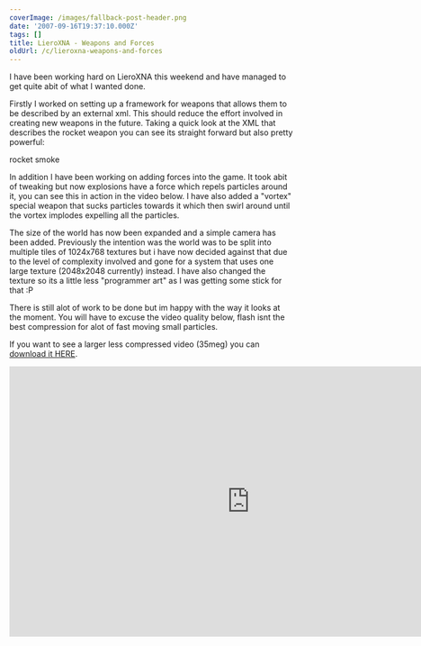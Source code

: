 ```yaml
---
coverImage: /images/fallback-post-header.png
date: '2007-09-16T19:37:10.000Z'
tags: []
title: LieroXNA - Weapons and Forces
oldUrl: /c/lieroxna-weapons-and-forces
---
```


I have been working hard on LieroXNA this weekend and have managed to get quite abit of what I wanted done.

Firstly I worked on setting up a framework for weapons that allows them to be described by an external xml. This should reduce the effort involved in creating new weapons in the future. Taking a quick look at the XML that describes the rocket weapon you can see its straight forward but also pretty powerful:

<!-- more -->

<?xml version="1.0" encoding="utf-8" ?>

<weapon name="Rocket" type="projectile">
 <properties>
  <texture>rocket</texture>
  <trail>smoke</trail>
 </properties>

 <events>
  <onTerrainCollide>
   <spawn type="explosion" size="64" where="this" velocity="this" />
   <spawn type="shrapnel" quantity="10" where="this" velocity="this" />
   <die/>
  </onTerrainCollide>
 </events>
</weapon>

In addition I have been working on adding forces into the game. It took abit of tweaking but now explosions have a force which repels particles around it, you can see this in action in the video below. I have also added a "vortex" special weapon that sucks particles towards it which then swirl around until the vortex implodes expelling all the particles.

The size of the world has now been expanded and a simple camera has been added. Previously the intention was the world was to be split into multiple tiles of 1024x768 textures but i have now decided against that due to the level of complexity involved and gone for a system that uses one large texture (2048x2048 currently) instead. I have also changed the texture so its a little less "programmer art" as I was getting some stick for that :P

There is still alot of work to be done but im happy with the way it looks at the moment. You will have to excuse the video quality below, flash isnt the best compression for alot of fast moving small particles.

If you want to see a larger less compressed video (35meg) you can [download it HERE](https://www.mikecann.co.uk/Files/Upload/files/boom3.wmv).

<iframe width="853" height="480" src="https://www.youtube.com/embed/PVxXCl4tnsQ" frameborder="0" allow="accelerometer; autoplay; clipboard-write; encrypted-media; gyroscope; picture-in-picture"  allowfullscreen></iframe>
